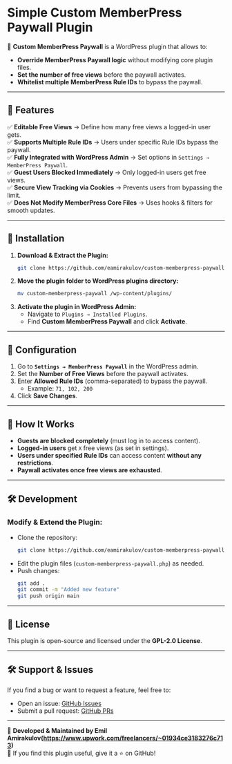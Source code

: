 # Simple Custom MemberPress Paywall Plugin

🚀 **Custom MemberPress Paywall** is a WordPress plugin that allows to:

- **Override MemberPress Paywall logic** without modifying core plugin files.
- **Set the number of free views** before the paywall activates.
- **Whitelist multiple MemberPress Rule IDs** to bypass the paywall.

---

## 📌 Features
✅ **Editable Free Views** → Define how many free views a logged-in user gets.  
✅ **Supports Multiple Rule IDs** → Users under specific Rule IDs bypass the paywall.  
✅ **Fully Integrated with WordPress Admin** → Set options in `Settings → MemberPress Paywall`.  
✅ **Guest Users Blocked Immediately** → Only logged-in users get free views.  
✅ **Secure View Tracking via Cookies** → Prevents users from bypassing the limit.  
✅ **Does Not Modify MemberPress Core Files** → Uses hooks & filters for smooth updates.

---

## 🚀 Installation

1. **Download & Extract the Plugin:**
   ```sh
   git clone https://github.com/eamirakulov/custom-memberpress-paywall.git
   ```
2. **Move the plugin folder to WordPress plugins directory:**
   ```sh
   mv custom-memberpress-paywall /wp-content/plugins/
   ```
3. **Activate the plugin in WordPress Admin:**
   - Navigate to `Plugins → Installed Plugins`.
   - Find **Custom MemberPress Paywall** and click **Activate**.

---

## 🔧 Configuration

1. Go to **`Settings → MemberPress Paywall`** in the WordPress admin.
2. Set the **Number of Free Views** before the paywall activates.
3. Enter **Allowed Rule IDs** (comma-separated) to bypass the paywall.
   - Example: `71, 102, 200`
4. Click **Save Changes**.

---

## 📌 How It Works
- **Guests are blocked completely** (must log in to access content).
- **Logged-in users** get `X` free views (as set in settings).
- **Users under specified Rule IDs** can access content **without any restrictions**.
- **Paywall activates once free views are exhausted**.

---

## 🛠️ Development

### Modify & Extend the Plugin:
- Clone the repository:
  ```sh
  git clone https://github.com/eamirakulov/custom-memberpress-paywall.git
  ```
- Edit the plugin files (`custom-memberpress-paywall.php`) as needed.
- Push changes:
  ```sh
  git add .
  git commit -m "Added new feature"
  git push origin main
  ```

---

## 📜 License
This plugin is open-source and licensed under the **GPL-2.0 License**.

---

## 🛠 Support & Issues
If you find a bug or want to request a feature, feel free to:
- Open an issue: [GitHub Issues](https://github.com/eamirakulov/custom-memberpress-paywall/issues)
- Submit a pull request: [GitHub PRs](https://github.com/eamirakulov/custom-memberpress-paywall/pulls)

---

🚀 **Developed & Maintained by Emil Amirakulov(https://www.upwork.com/freelancers/~01934ce3183276c713)**  
🌟 If you find this plugin useful, give it a ⭐ on GitHub!  
